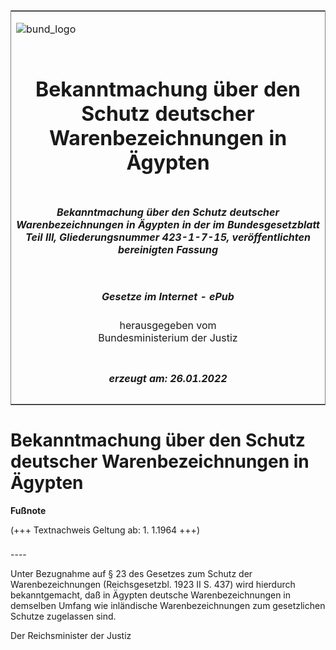 <span id="DECKBLATT.html"></span>

<table border="0" frame="border" width="100%">

<tr valign="top">

<td align="left">

![bund\_logo](BfJ_2021_Web_de_de.gif)

</td>

<td align="right">

 

</td>

</tr>

<tr align="center" valign="middle">

<td colspan="2">

# Bekanntmachung über den Schutz deutscher Warenbezeichnungen in Ägypten

</td>

</tr>

<tr align="center" valign="middle">

<td colspan="2">

##### Bekanntmachung über den Schutz deutscher Warenbezeichnungen in Ägypten in der im Bundesgesetzblatt Teil III, Gliederungsnummer 423-1-7-15, veröffentlichten bereinigten Fassung

</td>

</tr>

<tr align="center" valign="middle">

<td colspan="2">

  
  

##### Gesetze im Internet - ePub  
  
herausgegeben vom  
Bundesministerium der Justiz

</td>

</tr>

<tr align="center" valign="bottom">

<td colspan="2">

  
  

##### erzeugt am: 26.01.2022

</td>

</tr>

</table>

<span id="BJNR207910926.html"></span>

# Bekanntmachung über den Schutz deutscher Warenbezeichnungen in Ägypten

<div>

  
**Fußnote**

<div class="jnhtml">

<div>

<div class="jurAbsatz">

(+++ Textnachweis Geltung ab: 1. 1.1964 +++)

</div>

</div>

</div>

</div>

<span id="BJNR207910926BJNE000100303.html"></span>

###   
\----

<div>

<div class="jnhtml">

<div>

<div class="jurAbsatz">

Unter Bezugnahme auf § 23 des Gesetzes zum Schutz der Warenbezeichnungen
(Reichsgesetzbl. 1923 II S. 437) wird hierdurch bekanntgemacht, daß in
Ägypten deutsche Warenbezeichnungen in demselben Umfang wie inländische
Warenbezeichnungen zum gesetzlichen Schutze zugelassen sind.  
  
<span class="SP">Der Reichsminister der Justiz</span>

</div>

</div>

</div>

</div>
